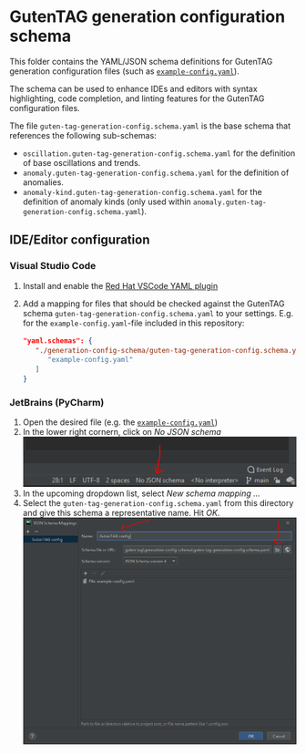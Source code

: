 # GutenTAG generation configuration schema

This folder contains the YAML/JSON schema definitions for GutenTAG generation configuration files (such as [`example-config.yaml`](../generation_configs/example-config.yaml)).

The schema can be used to enhance IDEs and editors with syntax highlighting, code completion, and linting features for the GutenTAG configuration files.

The file `guten-tag-generation-config.schema.yaml` is the base schema that references the following sub-schemas:

- `oscillation.guten-tag-generation-config.schema.yaml` for the definition of base oscillations and trends.
- `anomaly.guten-tag-generation-config.schema.yaml` for the definition of anomalies.
- `anomaly-kind.guten-tag-generation-config.schema.yaml` for the definition of anomaly kinds (only used within `anomaly.guten-tag-generation-config.schema.yaml`).

## IDE/Editor configuration

### Visual Studio Code

1. Install and enable the [Red Hat VSCode YAML plugin](https://github.com/redhat-developer/vscode-yaml)
2. Add a mapping for files that should be checked against the GutenTAG schema `guten-tag-generation-config.schema.yaml` to your settings. E.g. for the `example-config.yaml`-file included in this repository:

   ```json
   "yaml.schemas": {
      "./generation-config-schema/guten-tag-generation-config.schema.yaml": [
         "example-config.yaml"
      ]
   }
   ```

### JetBrains (PyCharm)

1. Open the desired file (e.g. the [`example-config.yaml`](../generation_configs/example-config.yaml))
2. In the lower right cornern, click on _No JSON schema_
   ![PyCharm select schema](./docs/pycharm-select-schema.png)
3. In the upcoming dropdown list, select _New schema mapping ..._
4. Select the `guten-tag-generation-config.schema.yaml` from this directory and give this schema a representative name. Hit _OK_.
   ![PyCharm create schema mapping](./docs/pycharm-create-schema-mapping.png)
